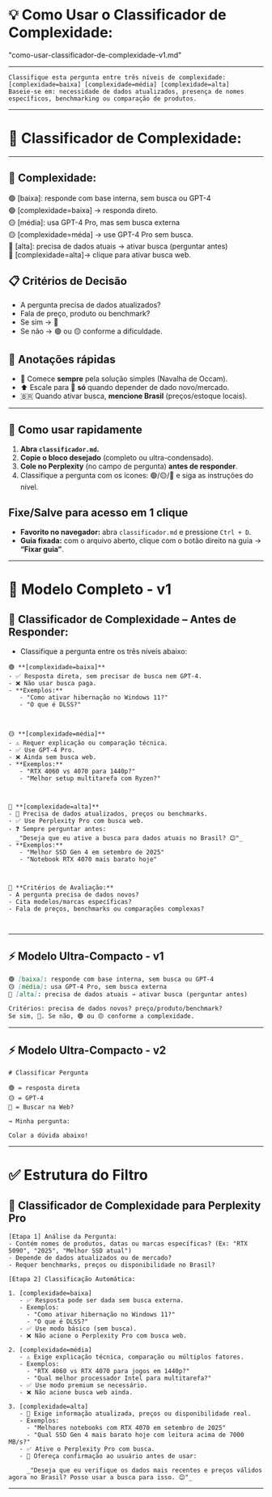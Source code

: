 # 💡 Como Usar o Classificador de Complexidade:
"como-usar-classificador-de-complexidade-v1.md"

---
```
Classifique esta pergunta entre três níveis de complexidade:
[complexidade=baixa] [complexidade=média] [complexidade=alta]
Baseie-se em: necessidade de dados atualizados, presença de nomes específicos, benchmarking ou comparação de produtos.
```

---
# 🧠 Classificador de Complexidade:

---

## 🧠 Complexidade:

🟢 [baixa]: responde com base interna, sem busca ou GPT-4  
🟢 [complexidade=baixa] → responda direto.  
🟡 [média]: usa GPT-4 Pro, mas sem busca externa  
🟡 [complexidade=méda] → use GPT-4 Pro sem busca.  
🔴 [alta]: precisa de dados atuais → ativar busca (perguntar antes)  
🔴 [complexidade=alta]→ clique para ativar busca web.  


## 📋 Critérios de Decisão
- A pergunta precisa de dados atualizados?  
- Fala de preço, produto ou benchmark?  
- Se sim → 🔴  
- Se não → 🟢 ou 🟡 conforme a dificuldade.


## 📎 Anotações rápidas
- 🔁 Comece **sempre** pela solução simples (Navalha de Occam).  
- ⬆️ Escale para 🔴 **só** quando depender de dado novo/mercado.  
- 🇧🇷 Quando ativar busca, **mencione Brasil** (preços/estoque locais).


---

## 🧠 Como usar rapidamente

1. **Abra `classificador.md`.**
2. **Copie o bloco desejado** (completo ou ultra-condensado).
3. **Cole no Perplexity** (no campo de pergunta) **antes de responder**.
4. Classifique a pergunta com os ícones: 🟢/🟡/🔴 e siga as instruções do nível.

## Fixe/Salve para acesso em 1 clique
- **Favorito no navegador:** abra `classificador.md` e pressione `Ctrl + D`.
- **Guia fixada:** com o arquivo aberto, clique com o botão direito na guia → **“Fixar guia”**.


---

# 🧩 Modelo Completo - v1

## 🧠 **Classificador de Complexidade – Antes de Responder:**

*  Classifique a pergunta entre os três níveis abaixo:

```plaintext
🟢 **[complexidade=baixa]**  
- ✅ Resposta direta, sem precisar de busca nem GPT-4.  
- ❌ Não usar busca paga.  
- **Exemplos:**  
   - "Como ativar hibernação no Windows 11?"  
   - "O que é DLSS?"  



🟡 **[complexidade=média]**  
- ⚠️ Requer explicação ou comparação técnica.  
- ✅ Use GPT-4 Pro.  
- ❌ Ainda sem busca web.  
- **Exemplos:**  
   - "RTX 4060 vs 4070 para 1440p?"  
   - "Melhor setup multitarefa com Ryzen?"  



🔴 **[complexidade=alta]**  
- 🚨 Precisa de dados atualizados, preços ou benchmarks.  
- ✅ Use Perplexity Pro com busca web.  
- ❓ Sempre perguntar antes:  
  _"Deseja que eu ative a busca para dados atuais no Brasil? 😊"_  
- **Exemplos:**  
   - "Melhor SSD Gen 4 em setembro de 2025"  
   - "Notebook RTX 4070 mais barato hoje"



🔎 **Critérios de Avaliação:**  
- A pergunta precisa de dados novos?  
- Cita modelos/marcas específicas?  
- Fala de preços, benchmarks ou comparações complexas?



```


---

## ⚡ Modelo Ultra-Compacto - v1

```markdown
🟢 [baixa]: responde com base interna, sem busca ou GPT-4
🟡 [média]: usa GPT-4 Pro, sem busca externa
🔴 [alta]: precisa de dados atuais → ativar busca (perguntar antes)

Critérios: precisa de dados novos? preço/produto/benchmark?
Se sim, 🔴. Se não, 🟢 ou 🟡 conforme a complexidade.
```

---

## ⚡ Modelo Ultra-Compacto - v2

```plaintext
# Classificar Pergunta

🟢 = resposta direta  
🟡 = GPT-4  
🔴 = Buscar na Web?

→ Minha pergunta:

Colar a dúvida abaixo!
```


---

# ✅ Estrutura do Filtro

## 🧠 Classificador de Complexidade para Perplexity Pro

```plaintext
[Etapa 1] Análise da Pergunta:
- Contém nomes de produtos, datas ou marcas específicas? (Ex: "RTX 5090", "2025", "Melhor SSD atual")
- Depende de dados atualizados ou de mercado?
- Requer benchmarks, preços ou disponibilidade no Brasil?

[Etapa 2] Classificação Automática:

1. [complexidade=baixa]
   - ✅ Resposta pode ser dada sem busca externa.
   - Exemplos:
     - "Como ativar hibernação no Windows 11?"
     - "O que é DLSS?"
   - ✅ Use modo básico (sem busca).
   - ❌ Não acione o Perplexity Pro com busca web.

2. [complexidade=média]
   - ⚠️ Exige explicação técnica, comparação ou múltiplos fatores.
   - Exemplos:
     - "RTX 4060 vs RTX 4070 para jogos em 1440p?"
     - "Qual melhor processador Intel para multitarefa?"
   - ✅ Use modo premium se necessário.
   - ❌ Não acione busca web ainda.

3. [complexidade=alta]
   - 🚨 Exige informação atualizada, preços ou disponibilidade real.
   - Exemplos:
     - "Melhores notebooks com RTX 4070 em setembro de 2025"
     - "Qual SSD Gen 4 mais barato hoje com leitura acima de 7000 MB/s?"
   - ✅ Ative o Perplexity Pro com busca.
   - 🔁 Ofereça confirmação ao usuário antes de usar:

     _"Deseja que eu verifique os dados mais recentes e preços válidos agora no Brasil? Posso usar a busca para isso. 😊"_
```

---
